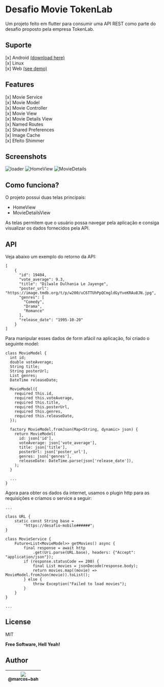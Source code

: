 # Desafio Movie TokenLab

Um projeto feito em flutter para consumir uma API REST como parte do desafio proposto pela empresa TokenLab.

## Suporte

[x] Android [(download here)](https://github.com/marcos-bah/desafio_movie_tokenlab/suites/4304551747/artifacts/112383911)  
[x] Linux  
[x] Web [(see demo)](https://marcos-bah.github.io/desafio_movie_tokenlab/#/)

## Features

[x] Movie Service  
[x] Movie Model  
[x] Movie Controller  
[x] Movie View  
[x] Movie Details View  
[x] Named Routes  
[x] Shared Preferences  
[x] Image Cache  
[x] Efeito Shimmer

## Screenshots

![loader](https://github.com/marcos-bah/desafio_movie_tokenlab/blob/main/docs/loader.png)
![HomeView](https://github.com/marcos-bah/desafio_movie_tokenlab/blob/main/docs/home.png)
![MovieDetails](https://github.com/marcos-bah/desafio_movie_tokenlab/blob/main/docs/details.png)

## Como funciona?

O projeto possui duas telas principais:

- HomeView
- MovieDetailsView

As telas permitem que o usuário possa navegar pela aplicação e consiga visualizar os dados fornecidos pela API.

## API

Veja abaixo um exemplo do retorno da API:

```
[
    {
      "id": 19404,
      "vote_average": 9.3,
      "title": "Dilwale Dulhania Le Jayenge",
      "poster_url": "https://image.tmdb.org/t/p/w200/uC6TTUhPpQCmgldGyYveKRAu8JN.jpg",
      "genres": [
        "Comedy",
        "Drama",
        "Romance"
      ],
      "release_date": "1995-10-20"
    }
]
```

Para manipular esses dados de form afácil na aplicação, foi criado o seguinte model:

```
class MovieModel {
  int id;
  double voteAverage;
  String title;
  String posterUrl;
  List genres;
  DateTime releaseDate;

  MovieModel({
    required this.id,
    required this.voteAverage,
    required this.title,
    required this.posterUrl,
    required this.genres,
    required this.releaseDate,
  });

  factory MovieModel.fromJson(Map<String, dynamic> json) {
    return MovieModel(
      id: json['id'],
      voteAverage: json['vote_average'],
      title: json['title'],
      posterUrl: json['poster_url'],
      genres: json['genres'],
      releaseDate: DateTime.parse(json['release_date']),
    );
  }

  ...
}
```

Agora para obter os dados da internet, usamos o plugin http para as requisições e criamos o service a seguir:

```
...

class URL {
    static const String base =
        "https://desafio-mobile######";
}

class MovieService {
    Future<List<MovieModel>> getMovies() async {
        final response = await http
            .get(Uri.parse(URL.base), headers: {"Accept": "application/json"});
        if (response.statusCode == 200) {
            final List movies = jsonDecode(response.body);
            return movies.map((movie) => MovieModel.fromJson(movie)).toList();
        } else {
            throw Exception("Failed to load movies");
        }
    }
}

...
```

## License

MIT

**Free Software, Hell Yeah!**

## Author

| [<img src="https://avatars3.githubusercontent.com/u/49887610?s=96&v=4"><br><sub>@marcos-bah</sub>](https://github.com/marcos-bah) |
| :-------------------------------------------------------------------------------------------------------------------------------: |
